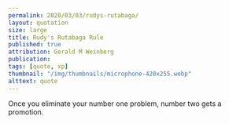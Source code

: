 ```yaml
---
permalink: 2020/03/03/rudys-rutabaga/
layout: quotation
size: large
title: Rudy's Rutabaga Rule
published: true
attribution: Gerald M Weinberg
publication:
tags: [quote, xp]
thumbnail: "/img/thumbnails/microphone-420x255.webp"
alttext: quote
---
```


Once you eliminate your number one problem, number two gets a promotion.

